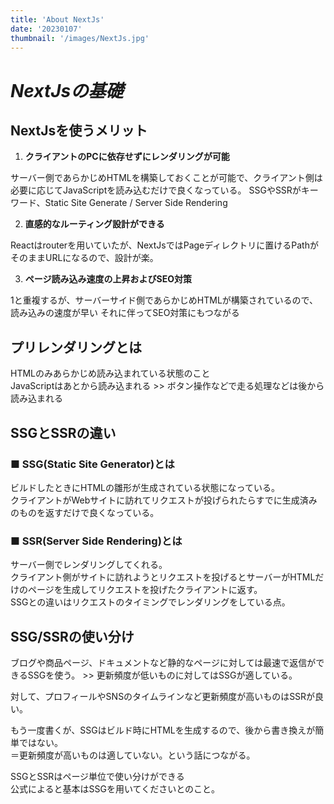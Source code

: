 ```yaml
---
title: 'About NextJs'
date: '20230107'
thumbnail: '/images/NextJs.jpg'
---
```


# ***NextJsの基礎***

## **NextJsを使うメリット**  
1. **クライアントのPCに依存せずにレンダリングが可能**

サーバー側であらかじめHTMLを構築しておくことが可能で、クライアント側は必要に応じてJavaScriptを読み込むだけで良くなっている。
SSGやSSRがキーワード、Static Site Generate / Server Side Rendering

2. **直感的なルーティング設計ができる**

Reactはrouterを用いていたが、NextJsではPageディレクトリに置けるPathがそのままURLになるので、設計が楽。

3. **ページ読み込み速度の上昇およびSEO対策**

1と重複するが、サーバーサイド側であらかじめHTMLが構築されているので、読み込みの速度が早い
それに伴ってSEO対策にもつながる

## **プリレンダリングとは**

HTMLのみあらかじめ読み込まれている状態のこと  
JavaScriptはあとから読み込まれる  >> ボタン操作などで走る処理などは後から読み込まれる

## **SSGとSSRの違い**
### **■ SSG(Static Site Generator)とは**

ビルドしたときにHTMLの雛形が生成されている状態になっている。  
クライアントがWebサイトに訪れてリクエストが投げられたらすでに生成済みのものを返すだけで良くなっている。

### **■ SSR(Server Side Rendering)とは**

サーバー側でレンダリングしてくれる。  
クライアント側がサイトに訪れようとリクエストを投げるとサーバーがHTMLだけのページを生成してリクエストを投げたクライアントに返す。  
SSGとの違いはリクエストのタイミングでレンダリングをしている点。

## **SSG/SSRの使い分け**

ブログや商品ページ、ドキュメントなど静的なページに対しては最速で返信ができるSSGを使う。  >> 更新頻度が低いものに対してはSSGが適している。

対して、プロフィールやSNSのタイムラインなど更新頻度が高いものはSSRが良い。

もう一度書くが、SSGはビルド時にHTMLを生成するので、後から書き換えが簡単ではない。  
＝更新頻度が高いものは適していない。という話につながる。

SSGとSSRはページ単位で使い分けができる  
公式によると基本はSSGを用いてくださいとのこと。

